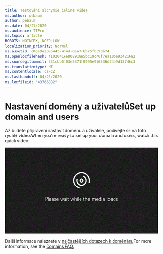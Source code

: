 ```yaml
---
title: Testování alchymie inline videa
ms.author: pebaum
author: pebaum
ms.date: 04/21/2020
ms.audience: ITPro
ms.topic: article
ROBOTS: NOINDEX, NOFOLLOW
localization_priority: Normal
ms.assetid: d00e9a23-6443-4f4d-8ea7-bb75fb590b74
ms.openlocfilehash: 4102041ee808918e5bc19c40f7ea10be934216a2
ms.sourcegitcommit: 631cbb5f03e5371f0995e976536d24e9d13746c3
ms.translationtype: MT
ms.contentlocale: cs-CZ
ms.lasthandoff: 04/22/2020
ms.locfileid: "43766882"
---
```

# <a name="set-up-domain-and-users"></a><span data-ttu-id="a669c-102">Nastavení domény a uživatelů</span><span class="sxs-lookup"><span data-stu-id="a669c-102">Set up domain and users</span></span>

<span data-ttu-id="a669c-103">Až budete připraveni nastavit doménu a uživatele, podívejte se na toto rychlé video:</span><span class="sxs-lookup"><span data-stu-id="a669c-103">When you're ready to set up your domain and users, watch this quick video:</span></span>
  
![Váš prohlížeč nepodporuje video.](media/MSN_Video_Widget.gif)
  
<span data-ttu-id="a669c-106">Další informace naleznete v [nejčastějších dotazech k doménám.](https://docs.microsoft.com/office365/admin/setup/domains-faq)</span><span class="sxs-lookup"><span data-stu-id="a669c-106">For more information, see the [Domains FAQ.](https://docs.microsoft.com/office365/admin/setup/domains-faq)</span></span>